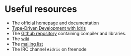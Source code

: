# Useful resources

- The [official homepage](https://www.idris-lang.org/) and [documentation](https://docs.idris-lang.org/en/latest/index.html)
- [Type-Driven Development with Idris](https://www.manning.com/books/type-driven-development-with-idris)
- The [Github repository](https://github.com/idris-lang/Idris-dev)
  containing compiler and libraries.
- The [wiki](https://github.com/idris-lang/Idris-dev/wiki)
- The [mailing list](https://groups.google.com/forum/#!forum/idris-lang)
- The IRC channel `#idris` on freenode
